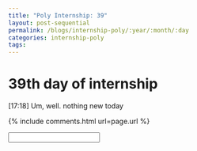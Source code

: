 ```yaml
---
title: "Poly Internship: 39"
layout: post-sequential
permalink: /blogs/internship-poly/:year/:month/:day
categories: internship-poly
tags: 
---
```

# 39th day of internship

<span class="timestamp">[17:18]</span> Um, well. nothing new today 


{% include comments.html url=page.url %}

<input id="password-input" type="password" class="text-secret" onkeyup="unlock()">

<span class="disable-selection" id="truth" style="display:block;"></span>